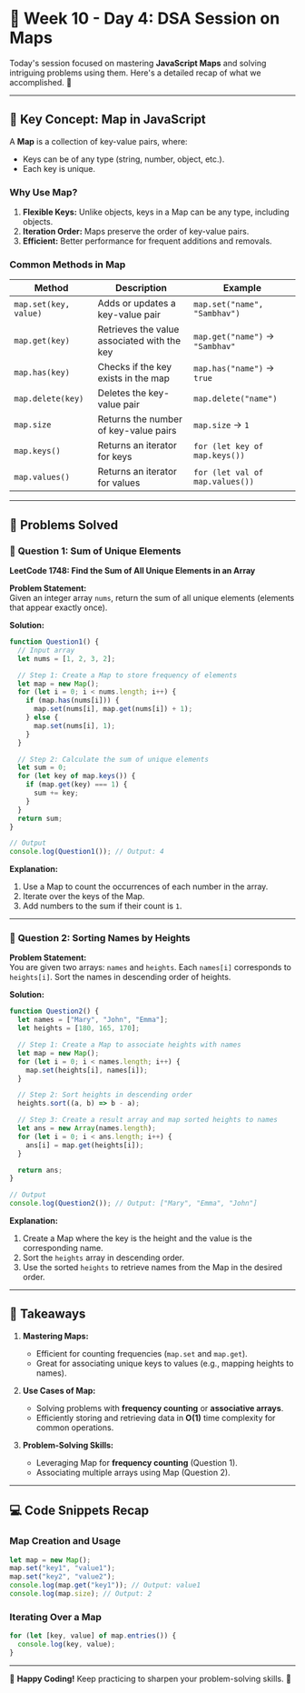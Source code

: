 # 📝 Week 10 - Day 4: **DSA Session on Maps**  

Today's session focused on mastering **JavaScript Maps** and solving intriguing problems using them. Here's a detailed recap of what we accomplished. 🚀  

---

## 🔑 **Key Concept: Map in JavaScript**  

A **Map** is a collection of key-value pairs, where:  
- Keys can be of any type (string, number, object, etc.).  
- Each key is unique.  

### **Why Use Map?**  
1. **Flexible Keys:** Unlike objects, keys in a Map can be any type, including objects.  
2. **Iteration Order:** Maps preserve the order of key-value pairs.  
3. **Efficient:** Better performance for frequent additions and removals.  

### **Common Methods in Map**  
| Method            | Description                                     | Example                              |
|--------------------|-------------------------------------------------|--------------------------------------|
| `map.set(key, value)` | Adds or updates a key-value pair               | `map.set("name", "Sambhav")`         |
| `map.get(key)`       | Retrieves the value associated with the key    | `map.get("name")` → `"Sambhav"`      |
| `map.has(key)`       | Checks if the key exists in the map            | `map.has("name")` → `true`           |
| `map.delete(key)`    | Deletes the key-value pair                     | `map.delete("name")`                 |
| `map.size`           | Returns the number of key-value pairs          | `map.size` → `1`                     |
| `map.keys()`         | Returns an iterator for keys                   | `for (let key of map.keys())`        |
| `map.values()`       | Returns an iterator for values                 | `for (let val of map.values())`      |

---

## 🧩 **Problems Solved**

### 🥇 **Question 1: Sum of Unique Elements**  
**LeetCode 1748: Find the Sum of All Unique Elements in an Array**  

**Problem Statement:**  
Given an integer array `nums`, return the sum of all unique elements (elements that appear exactly once).  

**Solution:**  
```javascript
function Question1() {
  // Input array
  let nums = [1, 2, 3, 2];

  // Step 1: Create a Map to store frequency of elements
  let map = new Map();
  for (let i = 0; i < nums.length; i++) {
    if (map.has(nums[i])) {
      map.set(nums[i], map.get(nums[i]) + 1);
    } else {
      map.set(nums[i], 1);
    }
  }

  // Step 2: Calculate the sum of unique elements
  let sum = 0;
  for (let key of map.keys()) {
    if (map.get(key) === 1) {
      sum += key;
    }
  }
  return sum;
}

// Output
console.log(Question1()); // Output: 4
```

**Explanation:**  
1. Use a Map to count the occurrences of each number in the array.  
2. Iterate over the keys of the Map.  
3. Add numbers to the sum if their count is `1`.  

---

### 🥈 **Question 2: Sorting Names by Heights**  
**Problem Statement:**  
You are given two arrays: `names` and `heights`. Each `names[i]` corresponds to `heights[i]`. Sort the names in descending order of heights.  

**Solution:**  
```javascript
function Question2() {
  let names = ["Mary", "John", "Emma"];
  let heights = [180, 165, 170];

  // Step 1: Create a Map to associate heights with names
  let map = new Map();
  for (let i = 0; i < names.length; i++) {
    map.set(heights[i], names[i]);
  }

  // Step 2: Sort heights in descending order
  heights.sort((a, b) => b - a);

  // Step 3: Create a result array and map sorted heights to names
  let ans = new Array(names.length);
  for (let i = 0; i < ans.length; i++) {
    ans[i] = map.get(heights[i]);
  }

  return ans;
}

// Output
console.log(Question2()); // Output: ["Mary", "Emma", "John"]
```

**Explanation:**  
1. Create a Map where the key is the height and the value is the corresponding name.  
2. Sort the `heights` array in descending order.  
3. Use the sorted `heights` to retrieve names from the Map in the desired order.  

---

## 📝 **Takeaways**

1. **Mastering Maps:**  
   - Efficient for counting frequencies (`map.set` and `map.get`).  
   - Great for associating unique keys to values (e.g., mapping heights to names).  

2. **Use Cases of Map:**  
   - Solving problems with **frequency counting** or **associative arrays**.  
   - Efficiently storing and retrieving data in **O(1)** time complexity for common operations.  

3. **Problem-Solving Skills:**  
   - Leveraging Map for **frequency counting** (Question 1).  
   - Associating multiple arrays using Map (Question 2).  

---

## 💻 **Code Snippets Recap**

### **Map Creation and Usage**  
```javascript
let map = new Map();
map.set("key1", "value1");
map.set("key2", "value2");
console.log(map.get("key1")); // Output: value1
console.log(map.size); // Output: 2
```

### **Iterating Over a Map**  
```javascript
for (let [key, value] of map.entries()) {
  console.log(key, value);
}
```

---

🎉 **Happy Coding!** Keep practicing to sharpen your problem-solving skills. 💪